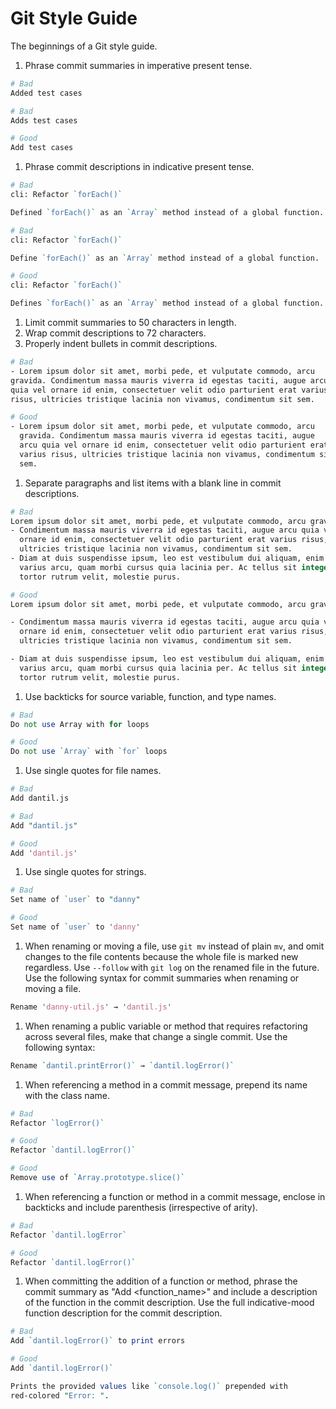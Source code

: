 # Git Style Guide
The beginnings of a Git style guide.

1. Phrase commit summaries in imperative present tense.

  ```perl
  # Bad
  Added test cases

  # Bad
  Adds test cases

  # Good
  Add test cases
  ```

1. Phrase commit descriptions in indicative present tense.

  ```perl
  # Bad
  cli: Refactor `forEach()`

  Defined `forEach()` as an `Array` method instead of a global function.

  # Bad
  cli: Refactor `forEach()`

  Define `forEach()` as an `Array` method instead of a global function.

  # Good
  cli: Refactor `forEach()`

  Defines `forEach()` as an `Array` method instead of a global function.
  ```

1. Limit commit summaries to 50 characters in length.
1. Wrap commit descriptions to 72 characters.
1. Properly indent bullets in commit descriptions.

  ```perl
  # Bad
  - Lorem ipsum dolor sit amet, morbi pede, et vulputate commodo, arcu
  gravida. Condimentum massa mauris viverra id egestas taciti, augue arcu
  quia vel ornare id enim, consectetuer velit odio parturient erat varius
  risus, ultricies tristique lacinia non vivamus, condimentum sit sem.

  # Good
  - Lorem ipsum dolor sit amet, morbi pede, et vulputate commodo, arcu
    gravida. Condimentum massa mauris viverra id egestas taciti, augue
    arcu quia vel ornare id enim, consectetuer velit odio parturient erat
    varius risus, ultricies tristique lacinia non vivamus, condimentum sit
    sem.
  ```

1. Separate paragraphs and list items with a blank line in commit descriptions.

  ```perl
  # Bad
  Lorem ipsum dolor sit amet, morbi pede, et vulputate commodo, arcu gravida:
  - Condimentum massa mauris viverra id egestas taciti, augue arcu quia vel
    ornare id enim, consectetuer velit odio parturient erat varius risus,
    ultricies tristique lacinia non vivamus, condimentum sit sem.
  - Diam at duis suspendisse ipsum, leo est vestibulum dui aliquam, enim wisi,
    varius arcu, quam morbi cursus quia lacinia per. Ac tellus sit integer et,
    tortor rutrum velit, molestie purus.

  # Good
  Lorem ipsum dolor sit amet, morbi pede, et vulputate commodo, arcu gravida:

  - Condimentum massa mauris viverra id egestas taciti, augue arcu quia vel
    ornare id enim, consectetuer velit odio parturient erat varius risus,
    ultricies tristique lacinia non vivamus, condimentum sit sem.

  - Diam at duis suspendisse ipsum, leo est vestibulum dui aliquam, enim wisi,
    varius arcu, quam morbi cursus quia lacinia per. Ac tellus sit integer et,
    tortor rutrum velit, molestie purus.
  ```

1. Use backticks for source variable, function, and type names.

  ```perl
  # Bad
  Do not use Array with for loops

  # Good
  Do not use `Array` with `for` loops
  ```

1. Use single quotes for file names.

  ```perl
  # Bad
  Add dantil.js

  # Bad
  Add "dantil.js"

  # Good
  Add 'dantil.js'
  ```

1. Use single quotes for strings.

  ```perl
  # Bad
  Set name of `user` to "danny"

  # Good
  Set name of `user` to 'danny'
  ```

1. When renaming or moving a file, use `git mv` instead of plain `mv`, and omit changes to the file contents because the whole file is marked new regardless. Use `--follow` with `git log` on the renamed file in the future. Use the following syntax for commit summaries when renaming or moving a file.

  ```perl
  Rename 'danny-util.js' → 'dantil.js'
  ```

1. When renaming a public variable or method that requires refactoring across several files, make that change a single commit. Use the following syntax:

  ```perl
  Rename `dantil.printError()` → `dantil.logError()`
  ```

1. When referencing a method in a commit message, prepend its name with the class name.

  ```perl
  # Bad
  Refactor `logError()`

  # Good
  Refactor `dantil.logError()`

  # Good
  Remove use of `Array.prototype.slice()`
  ```

1. When referencing a function or method in a commit message, enclose in backticks and include parenthesis (irrespective of arity).

  ```perl
  # Bad
  Refactor `dantil.logError`

  # Good
  Refactor `dantil.logError()`
  ```

1. When committing the addition of a function or method, phrase the commit summary as "Add <function_name>" and include a description of the function in the commit description. Use the full indicative-mood function description for the commit description.

  ```perl
  # Bad
  Add `dantil.logError()` to print errors

  # Good
  Add `dantil.logError()`

  Prints the provided values like `console.log()` prepended with
  red-colored "Error: ".
  ```